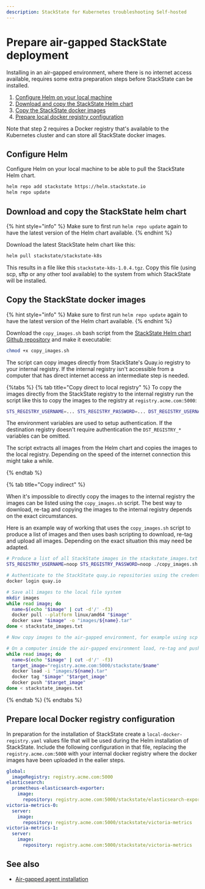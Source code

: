 ```yaml
---
description: StackState for Kubernetes troubleshooting Self-hosted
---
```


# Prepare air-gapped StackState deployment

Installing in an air-gapped environment, where there is no internet access available, requires some extra preparation steps before StackState can be installed. 

1. [Configure Helm on your local machine](./stackstate_installation.md#configure-helm)
2. [Download and copy the StackState Helm chart](./stackstate_installation.md#download-and-copy-the-stackstate-helm-chart)
3. [Copy the StackState docker images](./stackstate_installation.md#copy-the-stackstate-docker-images)
4. [Prepare local docker registry configuration](./stackstate_installation.md#prepare-local-docker-registry-configuration)

Note that step 2 requires a Docker registry that's available to the Kubernetes cluster and can store all StackState docker images.

## Configure Helm

Configure Helm on your local machine to be able to pull the StackState Helm chart.

```bash
helm repo add stackstate https://helm.stackstate.io
helm repo update
```

## Download and copy the StackState helm chart

{% hint style="info" %}
Make sure to first run `helm repo update` again to have the latest version of the Helm chart available.
{% endhint %}

Download the latest StackState helm chart like this:

```bash
helm pull stackstate/stackstate-k8s
```

This results in a file like this `stackstate-k8s-1.0.4.tgz`. Copy this file (using scp, sftp or any other tool available) to the system from which StackState will be installed.

## Copy the StackState docker images

{% hint style="info" %}
Make sure to first run `helm repo update` again to have the latest version of the Helm chart available.
{% endhint %}

Download the `copy_images.sh` bash script from the [StackState Helm chart Github repository](https://github.com/StackVista/helm-charts/tree/master/stable/stackstate-k8s/installation) and make it executable:

```bash
chmod +x copy_images.sh
```

The script can copy images directly from StackState's Quay.io registry to your internal registry. If the internal registry isn't accessible from a computer that has direct internet access an intermediate step is needed.

{%tabs %}
{% tab title="Copy direct to local registry" %} 
To copy the images directly from the StackState registry to the internal registry run the script like this to copy the images to the registry at `registry.acme.com:5000`:

```bash
STS_REGISTRY_USERNAME=... STS_REGISTRY_PASSWORD=... DST_REGISTRY_USERNAME=... DST_REGISTRY_PASSWORD=...  ./copy_images.sh -d registry.acme.com:5000
```

The environment variables are used to setup authentication. If the destination registry doesn't require authentication the `DST_REGISTRY_*` variables can be omitted.

The script extracts all images from the Helm chart and copies the images to the local registry. Depending on the speed of the internet connection this might take a while.

{% endtab %}

{% tab title="Copy indirect" %} 

When it's impossible to directly copy the images to the internal registry the images can be listed using the `copy_images.sh` script. The best way to download, re-tag and copying the images to the internal registry depends on the exact circumstances.

Here is an example way of working that uses the `copy_images.sh` script to produce a list of images and then uses bash scripting to download, re-tag and upload all images. Depending on the exact situation this may need be adapted.

```bash
# Produce a list of all StackState images in the stackstate_images.txt file
STS_REGISTRY_USERNAME=noop STS_REGISTRY_PASSWORD=noop ./copy_images.sh -t -d noop | cut -d' ' -f2 > stackstate_images.txt

# Authenticate to the StackState quay.io repositories using the credentials provided by StackState
docker login quay.io

# Save all images to the local file system
mkdir images
while read image; do
  name=$(echo "$image" | cut -d'/' -f3)
  docker pull --platform linux/amd64 "$image"
  docker save "$image" -o "images/${name}.tar"
done < stackstate_images.txt

# Now copy images to the air-gapped environment, for example using scp or sftp. Also copy the stackstate_images.txt file

# On a computer inside the air-gapped environment load, re-tag and push the images, this uses registry.acme.com:5000 as the internal registry
while read image; do
  name=$(echo "$image" | cut -d'/' -f3)
  target_image="registry.acme.com:5000/stackstate/$name"
  docker load -i "images/${name}.tar"
  docker tag "$image" "$target_image"
  docker push "$target_image"
done < stackstate_images.txt
```

{% endtab %}
{% endtabs %}

## Prepare local Docker registry configuration

In preparation for the installation of StackState create a `local-docker-registry.yaml` values file that will be used during the Helm installation of StackState. Include the following configuration in that file, replacing the `registry.acme.com:5000` with your internal docker registry where the docker images have been uploaded in the ealier steps.

```yaml
global:
  imageRegistry: registry.acme.com:5000
elasticsearch:
  prometheus-elasticsearch-exporter:
    image:
      repository: registry.acme.com:5000/stackstate/elasticsearch-exporter
victoria-metrics-0:
  server:
    image:
      repository: registry.acme.com:5000/stackstate/victoria-metrics
victoria-metrics-1:
  server:
    image:
      repository: registry.acme.com:5000/stackstate/victoria-metrics
```

## See also

* [Air-gapped agent installation](./agent_install.md)
